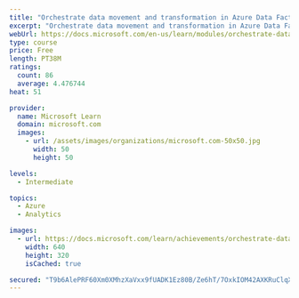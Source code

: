 ```yaml
---
title: "Orchestrate data movement and transformation in Azure Data Factory or Azure Synapse Pipeline"
excerpt: "Orchestrate data movement and transformation in Azure Data Factory or Azure Synapse Pipeline"
webUrl: https://docs.microsoft.com/en-us/learn/modules/orchestrate-data-movement-transformation-azure-data-factory/
type: course
price: Free
length: PT38M
ratings:
  count: 86
  average: 4.476744
heat: 51

provider:
  name: Microsoft Learn
  domain: microsoft.com
  images:
    - url: /assets/images/organizations/microsoft.com-50x50.jpg
      width: 50
      height: 50

levels:
  - Intermediate

topics:
  - Azure
  - Analytics

images:
  - url: https://docs.microsoft.com/learn/achievements/orchestrate-data-movement-transformation-azure-data-factory-social.png
    width: 640
    height: 320
    isCached: true

secured: "T9b6AlePRF60Xm0XMhzXaVxx9fUADK1Ez80B/Ze6hT/7OxkIOM42AXKRuClqXYoIrflWolk5XLfIt0hGpHUKUr48rXNs5ygGLQYCWwuvau7dwcgP1oGKA7dIb/yxppKL+ax4H1+6sCkOJd1OAdBIi1LAI6iZh1P/uuQfwA5ODKtaWUq3C/baumu7Ajh+G1J0Dqh8RFhEe90jkehNTIemxyCpBcpN4Ha/daUd36luxLkXsyiZu8Qea3e5TWrZfsjN3D1M6yCwszCGcQ5zuDfoFJE38+L6FwajbcZq1Hhtg1bg5Fa+LpOAYIZcT0CRD/Yv/Xs6jsGlKoe5T2LPfTbtA/gtSTdltzh4QKKx1fWPs6NYYcRdoG/ijCZcUuPw22O7rLwUyKrbmhk7YzD1fs4hXXqhkB1w1laqAdmliNFSk38=;drwX9rI7GJ0P8AhX/3ydLw=="
---
```


